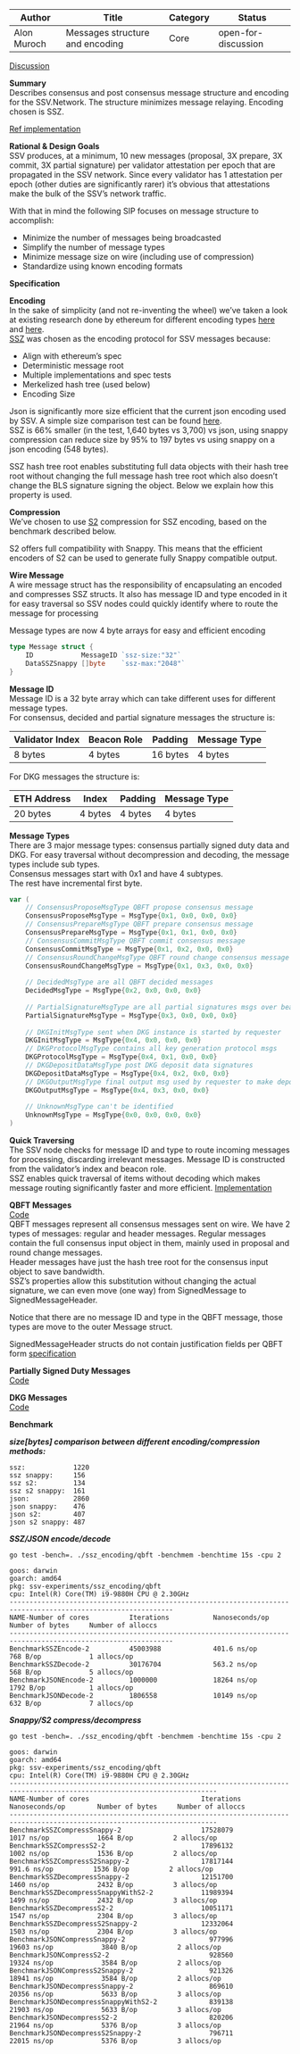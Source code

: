 | Author      | Title                          | Category | Status   |
|-------------|--------------------------------|----------|----------|
| Alon Muroch | Messages structure and encoding | Core     | open-for-discussion |

[Discussion](https://github.com/bloxapp/SIPs/discussions/8)

**Summary**  
Describes consensus and post consensus message structure and encoding for the SSV.Network.
The structure minimizes message relaying.
Encoding chosen is SSZ.  

[Ref implementation](https://github.com/bloxapp/ssv-experiments/tree/master/ssz_encoding)

**Rational & Design Goals**  
SSV produces, at a minimum, 10 new messages (proposal, 3X prepare, 3X commit, 3X partial signature) per validator attestation per epoch that are propagated in the SSV network. Since every validator has 1 attestation per epoch (other duties are significantly rarer) it’s obvious that attestations make the bulk of the SSV’s network traffic.

With that in mind the following SIP focuses on message structure to accomplish:
* Minimize the number of messages being broadcasted
* Simplify the number of message types
* Minimize message size on wire (including use of compression)
* Standardize using known encoding formats

**Specification**

**Encoding**  
In the sake of simplicity (and not re-inventing the wheel) we’ve taken a look at existing research done by ethereum for different encoding types [here](https://github.com/sigp/serialization_sandbox/blob/report/report/serialization_report.md) and [here](https://notes.ethereum.org/15_FcGc0Rq-GuxaBV5SP2Q?view).  
[SSZ](https://github.com/ethereum/consensus-specs/blob/dev/ssz/simple-serialize.md) was chosen as the encoding protocol for SSV messages because:
* Align with ethereum’s spec
* Deterministic message root
* Multiple implementations and spec tests
* Merkelized hash tree (used below)
* Encoding Size

Json is significantly more size efficient that the current json encoding used by SSV.
A simple size comparison test can be found [here](https://github.com/bloxapp/ssv-experiments/blob/master/ssz_encoding/qbft/messages_test.go#L75-L83).  
SSZ is 66% smaller (in the test, 1,640 bytes vs 3,700) vs json, using snappy compression can reduce size by 95% to 197 bytes vs using snappy on a json encoding (548 bytes).

SSZ hash tree root enables substituting full data objects with their hash tree root without changing the full message hash tree root which also doesn’t change the BLS signature signing the object. Below we explain how this property is used.

**Compression**  
We’ve chosen to use [S2](https://github.com/klauspost/compress/tree/master/s2#snappy-compatibility) compression for SSZ encoding, based on the benchmark described below.

S2 offers full compatibility with Snappy.
This means that the efficient encoders of S2 can be used to generate fully Snappy compatible output.

**Wire Message**  
A wire message struct has the responsibility of encapsulating an encoded and compresses SSZ structs. 
It also has message ID and type encoded in it for easy traversal so SSV nodes could quickly identify where to route the message for processing

Message types are now 4 byte arrays for easy and efficient encoding

```go
type Message struct {
	ID            MessageID `ssz-size:"32"`
	DataSSZSnappy []byte    `ssz-max:"2048"`
}
```

**Message ID**  
Message ID is a 32 byte array which can take different uses for different message types.  
For consensus, decided and partial signature messages the structure is:   

| Validator Index | Beacon Role | Padding  | Message Type |
|-----------------|-------------|----------|--------------|
| 8 bytes         | 4 bytes     | 16 bytes | 4 bytes      |


For DKG messages the structure is: 

| ETH Address | Index   | Padding | Message Type |
|-------------|---------|---------|--------------|
| 20 bytes    | 4 bytes | 4 bytes | 4 bytes      |

**Message Types**  
There are 3 major message types: consensus partially signed duty data and DKG.
For easy traversal without decompression and decoding, the message types include sub types.  
Consensus messages start with 0x1 and have 4 subtypes.  
The rest have incremental first byte.

```go
var (
    // ConsensusProposeMsgType QBFT propose consensus message
    ConsensusProposeMsgType = MsgType{0x1, 0x0, 0x0, 0x0}
    // ConsensusPrepareMsgType QBFT prepare consensus message
    ConsensusPrepareMsgType = MsgType{0x1, 0x1, 0x0, 0x0}
    // ConsensusCommitMsgType QBFT commit consensus message
    ConsensusCommitMsgType = MsgType{0x1, 0x2, 0x0, 0x0}
    // ConsensusRoundChangeMsgType QBFT round change consensus message
    ConsensusRoundChangeMsgType = MsgType{0x1, 0x3, 0x0, 0x0}
    
    // DecidedMsgType are all QBFT decided messages
    DecidedMsgType = MsgType{0x2, 0x0, 0x0, 0x0}
    
    // PartialSignatureMsgType are all partial signatures msgs over beacon chain specific signatures
    PartialSignatureMsgType = MsgType{0x3, 0x0, 0x0, 0x0}
    
    // DKGInitMsgType sent when DKG instance is started by requester
    DKGInitMsgType = MsgType{0x4, 0x0, 0x0, 0x0}
    // DKGProtocolMsgType contains all key generation protocol msgs
    DKGProtocolMsgType = MsgType{0x4, 0x1, 0x0, 0x0}
    // DKGDepositDataMsgType post DKG deposit data signatures
    DKGDepositDataMsgType = MsgType{0x4, 0x2, 0x0, 0x0}
    // DKGOutputMsgType final output msg used by requester to make deposits and register validator with SSV
    DKGOutputMsgType = MsgType{0x4, 0x3, 0x0, 0x0}
    
    // UnknownMsgType can't be identified
    UnknownMsgType = MsgType{0x0, 0x0, 0x0, 0x0}
)
```

**Quick Traversing**  
The SSV node checks for message ID and type to route incoming messages for processing, discarding irrelevant messages. Message ID is constructed from the validator’s index and beacon role.  
SSZ enables quick traversal of items without decoding which makes message routing significantly faster and more efficient.
[Implementation](https://github.com/bloxapp/ssv-experiments/blob/master/ssz_encoding/types/message_id.go#L36-L54)


**QBFT Messages**  
[Code](https://github.com/bloxapp/ssv-experiments/blob/master/ssz_encoding/qbft/messages.go)  
QBFT messages represent all consensus messages sent on wire. We have 2 types of messages: regular and header messages.
Regular messages contain the full consensus input object in them, mainly used in proposal and round change messages.  
Header messages have just the hash tree root for the consensus input object to save bandwidth.  
SSZ’s properties allow this substitution without changing the actual signature, we can even move (one way) from SignedMessage to SignedMessageHeader.  

Notice that there are no message ID and type in the QBFT message, those types are move to the outer Message struct.

SignedMessageHeader structs do not contain justification fields per QBFT form [specification](https://entethalliance.github.io/client-spec/qbft_dafny_spec/types.dfy)

**Partially Signed Duty Messages**  
[Code](https://github.com/bloxapp/ssv-experiments/blob/master/ssz_encoding/ssv/messages.go)  

**DKG Messages**  
[Code](https://github.com/bloxapp/ssv-experiments/blob/master/ssz_encoding/dkg/messages.go)  

**Benchmark**

***size[bytes] comparison between different encoding/compression methods:***
```
ssz:            1220
ssz snappy:     156
ssz s2:         134
ssz s2 snappy:  161
json:           2860
json snappy:    476
json s2:        407
json s2 snappy: 487
```

***SSZ/JSON encode/decode***
```
go test -bench=. ./ssz_encoding/qbft -benchmem -benchtime 15s -cpu 2

goos: darwin
goarch: amd64
pkg: ssv-experiments/ssz_encoding/qbft
cpu: Intel(R) Core(TM) i9-9880H CPU @ 2.30GHz
---------------------------------------------------------------------------------------------------------------
NAME-Number of cores          Iterations           Nanoseconds/op        Number of bytes     Number of alloccs
---------------------------------------------------------------------------------------------------------------
BenchmarkSSZEncode-2          45003988             401.6 ns/op           768 B/op            1 allocs/op
BenchmarkSSZDecode-2          30176704             563.2 ns/op           568 B/op            5 allocs/op
BenchmarkJSONEncode-2         1000000              18264 ns/op           1792 B/op           1 allocs/op
BenchmarkJSONDecode-2         1806558              10149 ns/op           632 B/op            7 allocs/op
```

***Snappy/S2 compress/decompress***
```
go test -bench=. ./ssz_encoding/qbft -benchmem -benchtime 15s -cpu 2

goos: darwin
goarch: amd64
pkg: ssv-experiments/ssz_encoding/qbft
cpu: Intel(R) Core(TM) i9-9880H CPU @ 2.30GHz
--------------------------------------------------------------------------------------------------------------------------
NAME-Number of cores                            Iterations           Nanoseconds/op        Number of bytes     Number of alloccs
--------------------------------------------------------------------------------------------------------------------------
BenchmarkSSZCompressSnappy-2                    17528079              1017 ns/op            1664 B/op          2 allocs/op
BenchmarkSSZCompressS2-2                        17896132              1002 ns/op            1536 B/op          2 allocs/op
BenchmarkSSZCompressS2Snappy-2                  17817144               991.6 ns/op          1536 B/op          2 allocs/op
BenchmarkSSZDecompressSnappy-2                  12151700              1460 ns/op            2432 B/op          3 allocs/op
BenchmarkSSZDecompressSnappyWithS2-2            11989394              1499 ns/op            2432 B/op          3 allocs/op
BenchmarkSSZDecompressS2-2                      10051171              1547 ns/op            2304 B/op          3 allocs/op
BenchmarkSSZDecompressS2Snappy-2                12332064              1503 ns/op            2304 B/op          3 allocs/op
BenchmarkJSONCompressSnappy-2                     977996             19603 ns/op            3840 B/op          2 allocs/op
BenchmarkJSONCompressS2-2                         928560             19324 ns/op            3584 B/op          2 allocs/op
BenchmarkJSONCompressS2Snappy-2                   921326             18941 ns/op            3584 B/op          2 allocs/op
BenchmarkJSONDecompressSnappy-2                   869610             20356 ns/op            5633 B/op          3 allocs/op
BenchmarkJSONDecompressSnappyWithS2-2             839138             21903 ns/op            5633 B/op          3 allocs/op
BenchmarkJSONDecompressS2-2                       820206             21964 ns/op            5376 B/op          3 allocs/op
BenchmarkJSONDecompressS2Snappy-2                 796711             22015 ns/op            5376 B/op          3 allocs/op
```